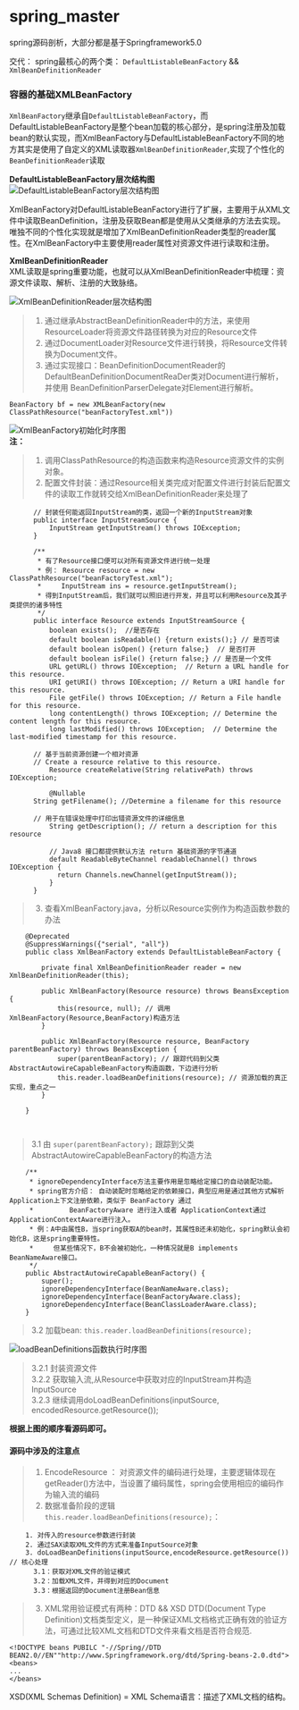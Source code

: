# spring_master
spring源码剖析，大部分都是基于Springframework5.0  

交代： spring最核心的两个类： `DefaultListableBeanFactory` && `XmlBeanDefinitionReader ` 

### 容器的基础XMLBeanFactory  

  `XmlBeanFactory`继承自`DefaultListableBeanFactory`，而DefaultListableBeanFactory是整个bean加载的核心部分，是spring注册及加载bean的默认实现，而XmlBeanFactory与DefaultListableBeanFactory不同的地方其实是使用了自定义的XML读取器`XmlBeanDefinitionReader`,实现了个性化的`BeanDefinitionReader`读取 
  
  **DefaultListableBeanFactory层次结构图**
![DefaultListableBeanFactory层次结构图](https://github.com/momokanni/spring_master/blob/master/UML_img/DefaultListableBeanFactory.png) 

  XmlBeanFactory对DefaultListableBeanFactory进行了扩展，主要用于从XML文件中读取BeanDefinition，注册及获取Bean都是使用从父类继承的方法去实现。唯独不同的个性化实现就是增加了XmlBeanDefinitionReader类型的reader属性。在XmlBeanFactory中主要使用reader属性对资源文件进行读取和注册。  
  
**XmlBeanDefinitionReader**  
XML读取是spring重要功能，也就可以从XmlBeanDefinitionReader中梳理：资源文件读取、解析、注册的大致脉络。  

![XmlBeanDefinitionReader层次结构图](https://github.com/momokanni/spring_master/blob/master/UML_img/XmlBeanDefinitionReader.png)  

> 1. 通过继承AbstractBeanDefinitionReader中的方法，来使用ResourceLoader将资源文件路径转换为对应的Resource文件  
> 2. 通过DocumentLoader对Resource文件进行转换，将Resource文件转换为Document文件。  
> 3. 通过实现接口：BeanDefinitionDocumentReader的DefaultBeanDefinitionDocumentReaDer类对Document进行解析，并使用				      BeanDefinitionParserDelegate对Element进行解析。 

`BeanFactory bf = new XMLBeanFactory(new ClassPathResource("beanFactoryTest.xml"))`  

![XmlBeanFactory初始化时序图](https://github.com/momokanni/spring_master/blob/master/UML_img/XmlBeanFactory_%E5%88%9D%E5%A7%8B%E5%8C%96%E6%97%B6%E5%BA%8F%E5%9B%BE.jpg)  
**注：**  
> 1. 调用ClassPathResource的构造函数来构造Resource资源文件的实例对象。  
> 2. 配置文件封装：通过Resource相关类完成对配置文件进行封装后配置文件的读取工作就转交给XmlBeanDefinitionReader来处理了  
```  
      // 封装任何能返回InputStream的类，返回一个新的InputStream对象  
      public interface InputStreamSource {  
          InputStream getInputStream() throws IOException;  
      }  
      
      /**  
       * 有了Resource接口便可以对所有资源文件进行统一处理  
       * 例： Resource resource = new ClassPathResource("beanFactoryTest.xml");  
       *     InputStream ins = resource.getInputStream();  
       * 得到InputStream后，我们就可以照旧进行开发，并且可以利用Resource及其子类提供的诸多特性  
       */
      public interface Resource extends InputStreamSource {  
          boolean exists();  //是否存在  
          default boolean isReadable() {return exists();} // 是否可读  
          default boolean isOpen() {return false;}  // 是否打开  
          default boolean isFile() {return false;} // 是否是一个文件  
          URL getURL() throws IOException;  // Return a URL handle for this resource.  
          URI getURI() throws IOException; // Return a URI handle for this resource.  
          File getFile() throws IOException; // Return a File handle for this resource.  
          long contentLength() throws IOException; // Determine the content length for this resource.  
          long lastModified() throws IOException;  // Determine the last-modified timestamp for this resource.  
	  
	  // 基于当前资源创建一个相对资源  
	  // Create a resource relative to this resource.  
          Resource createRelative(String relativePath) throws IOException;   
          
          @Nullable
	  String getFilename(); //Determine a filename for this resource  
          
	  // 用于在错误处理中打印出错资源文件的详细信息
          String getDescription(); // return a description for this resource  
          
          // Java8 接口都提供默认方法 return 基础资源的字节通道
          default ReadableByteChannel readableChannel() throws IOException {
            return Channels.newChannel(getInputStream());
          }
      }  
 ```  
> 3. 查看XmlBeanFactory.java，分析以Resource实例作为构造函数参数的办法  
```  
	@Deprecated
	@SuppressWarnings({"serial", "all"})
	public class XmlBeanFactory extends DefaultListableBeanFactory {

		private final XmlBeanDefinitionReader reader = new XmlBeanDefinitionReader(this);

		public XmlBeanFactory(Resource resource) throws BeansException {  
			this(resource, null); // 调用XmlBeanFactory(Resource,BeanFactory)构造方法
		}
		
		public XmlBeanFactory(Resource resource, BeanFactory parentBeanFactory) throws BeansException {
			super(parentBeanFactory); // 跟踪代码到父类AbstractAutowireCapableBeanFactory构造函数，下边进行分析
			this.reader.loadBeanDefinitions(resource); // 资源加载的真正实现，重点之一
		}

	}  
	
	
```  

> 3.1  由 `super(parentBeanFactory);` 跟踪到父类AbstractAutowireCapableBeanFactory的构造方法
```  
	/**
	 * ignoreDependencyInterface方法主要作用是忽略给定接口的自动装配功能。
	 * spring官方介绍： 自动装配时忽略给定的依赖接口，典型应用是通过其他方式解析Application上下文注册依赖，类似于 BeanFactory 通过
	 * 		   BeanFactoryAware 进行注入或者 ApplicationContext通过ApplicationContextAware进行注入。
	 * 例：A中由属性B，当spring获取A的bean时，其属性B还未初始化，spring默认会初始化B，这是spring重要特性。
	 *     但某些情况下，B不会被初始化，一种情况就是B implements BeanNameAware接口。
	 */
	public AbstractAutowireCapableBeanFactory() {
		super();
		ignoreDependencyInterface(BeanNameAware.class);
		ignoreDependencyInterface(BeanFactoryAware.class);
		ignoreDependencyInterface(BeanClassLoaderAware.class);
	}  
```  

> 3.2 加载bean: `this.reader.loadBeanDefinitions(resource); `  

![loadBeanDefinitions函数执行时序图](https://github.com/momokanni/spring_master/blob/master/UML_img/loadBeanDefinitions%E5%87%BD%E6%95%B0%E6%89%A7%E8%A1%8C%E6%97%B6%E5%BA%8F%E5%9B%BE.jpg)  

> 3.2.1 封装资源文件  
> 3.2.2 获取输入流,从Resource中获取对应的InputStream并构造InputSource  
> 3.2.3 继续调用doLoadBeanDefinitions(inputSource, encodedResource.getResource());  

**根据上图的顺序看源码即可。**  

#### 源码中涉及的注意点  
> 1. EncodeResource ： 对资源文件的编码进行处理，主要逻辑体现在getReader()方法中，当设置了编码属性，spring会使用相应的编码作为输入流的编码  
> 2. 数据准备阶段的逻辑 `this.reader.loadBeanDefinitions(resource);`：  
```  
	1. 对传入的resource参数进行封装
	2. 通过SAX读取XML文件的方式来准备InputSource对象 
	3. doLoadBeanDefinitions(inputSource,encodeResource.getResource()) // 核心处理  
	  3.1：获取对XML文件的验证模式
	  3.2：加载XML文件，并得到对应的Document
	  3.3：根据返回的Document注册Bean信息
```  
> 3. XML常用验证模式有两种：DTD && XSD
     DTD(Document Type Definition)文档类型定义，是一种保证XML文档格式正确有效的验证方法，可通过比较XML文档和DTD文件来看文档是否符合规范.
```
<!DOCTYPE beans PUBILC "-//Spring//DTD BEAN2.0//EN""http://www.Springframework.org/dtd/Spring-beans-2.0.dtd">
<beans>
...
</beans>
```  

   XSD(XML Schemas Definition) = XML Schema语言：描述了XML文档的结构。  

 


